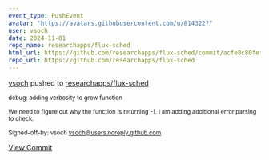 ```yaml
---
event_type: PushEvent
avatar: "https://avatars.githubusercontent.com/u/814322?"
user: vsoch
date: 2024-11-01
repo_name: researchapps/flux-sched
html_url: https://github.com/researchapps/flux-sched/commit/acfe8c80fef19a729e94d6708bc840e79830e40e
repo_url: https://github.com/researchapps/flux-sched
---
```


<a href='https://github.com/vsoch' target='_blank'>vsoch</a> pushed to <a href='https://github.com/researchapps/flux-sched' target='_blank'>researchapps/flux-sched</a>

<small>debug: adding verbosity to grow function

We need to figure out why the function is returning -1.
I am adding additional error parsing to check.

Signed-off-by: vsoch <vsoch@users.noreply.github.com></small>

<a href='https://github.com/researchapps/flux-sched/commit/acfe8c80fef19a729e94d6708bc840e79830e40e' target='_blank'>View Commit</a>